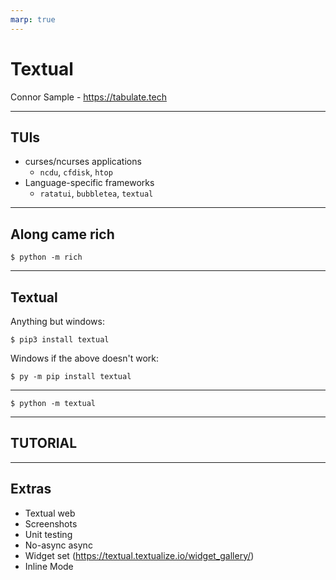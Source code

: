 ```yaml
---
marp: true
---
```


# Textual

Connor Sample - <https://tabulate.tech>

---

## TUIs

 - curses/ncurses applications
   - `ncdu`, `cfdisk`, `htop`
 - Language-specific frameworks
   - `ratatui`, `bubbletea`, `textual`

---

## Along came rich

```console
$ python -m rich
```

---

## Textual

Anything but windows:
```console
$ pip3 install textual
```

Windows if the above doesn't work:
```console
$ py -m pip install textual 
```

---

```console
$ python -m textual
```

---

## TUTORIAL

---

## Extras
 - Textual web
 - Screenshots
 - Unit testing
 - No-async async
 - Widget set (<https://textual.textualize.io/widget_gallery/>)
 - Inline Mode
